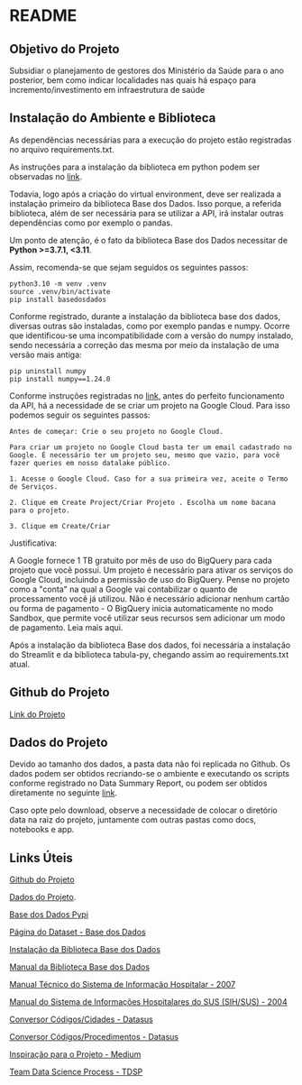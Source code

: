 # README

## Objetivo do Projeto

Subsidiar o planejamento de gestores dos Ministério da Saúde para o ano posterior, bem como indicar localidades nas quais há espaço para incremento/investimento em infraestrutura de saúde

## Instalação do Ambiente e Biblioteca

As dependências necessárias para a execução do projeto estão registradas no arquivo requirements.txt. 

As instruções para a instalação da biblioteca em python podem ser observadas no [link](https://basedosdados.github.io/mais/access_data_packages/).

Todavia, logo após a criação do virtual environment, deve ser realizada a instalação primeiro da biblioteca Base dos Dados. Isso porque, a referida biblioteca, além de ser necessária para se utilizar a API, irá instalar outras dependências como por exemplo o pandas.

Um ponto de atenção, é o fato da biblioteca Base dos Dados necessitar de **Python >=3.7.1, <3.11**.

Assim, recomenda-se que sejam seguidos os seguintes passos: 

``` shell
python3.10 -m venv .venv
source .venv/bin/activate
pip install basedosdados
```

Conforme registrado, durante a instalação da biblioteca base dos dados, diversas outras são instaladas, como por exemplo pandas e numpy. Ocorre que identificou-se uma incompatibilidade com a versão do numpy instalado, sendo necessária a correção das mesma por meio da instalação de uma versão mais antiga: 

``` shell
pip uninstall numpy
pip install numpy==1.24.0
```

Conforme instruções registradas no [link](https://basedosdados.github.io/mais/access_data_packages/), antes do perfeito funcionamento da API, há a necessidade de se criar um projeto na Google Cloud. Para isso podemos seguir os seguintes passos:

    Antes de começar: Crie o seu projeto no Google Cloud.
    
    Para criar um projeto no Google Cloud basta ter um email cadastrado no Google. É necessário ter um projeto seu, mesmo que vazio, para você fazer queries em nosso datalake público.
    
    1. Acesse o Google Cloud. Caso for a sua primeira vez, aceite o Termo de Serviços.
    
    2. Clique em Create Project/Criar Projeto . Escolha um nome bacana para o projeto.
    
    3. Clique em Create/Criar

Justificativa: 

A Google fornece 1 TB gratuito por mês de uso do BigQuery para cada projeto que você possui. Um projeto é necessário para ativar os serviços do Google Cloud, incluindo a permissão de uso do BigQuery. Pense no projeto como a "conta" na qual a Google vai contabilizar o quanto de processamento você já utilizou. Não é necessário adicionar nenhum cartão ou forma de pagamento - O BigQuery inicia automaticamente no modo Sandbox, que permite você utilizar seus recursos sem adicionar um modo de pagamento. Leia mais aqui.

Após a instalação da biblioteca Base dos dados, foi necessária a instalação do Streamlit e da biblioteca tabula-py, chegando assim ao requirements.txt atual.

## Github do Projeto

[Link do Projeto](https://github.com/pedromvba/applied-ds-tp1)

## Dados do Projeto

Devido ao tamanho dos dados, a pasta data não foi replicada no Github. Os dados podem ser obtidos recriando-se o ambiente e executando os scripts conforme registrado no Data Summary Report, ou podem ser obtidos diretamente no seguinte [link](https://drive.google.com/file/d/1sNKzhx4-ATKZ2tqLI8mPeVx1YYeMMoiv/view?usp=share_link).

Caso opte pelo download, observe a necessidade de colocar o diretório data na raiz do projeto, juntamente com outras pastas como docs, notebooks e app.

## Links Úteis

[Github do Projeto](https://github.com/pedromvba/applied-ds-tp1)

[Dados do Projeto](https://drive.google.com/file/d/1sNKzhx4-ATKZ2tqLI8mPeVx1YYeMMoiv/view?usp=share_link).

[Base dos Dados Pypi](https://pypi.org/project/basedosdados/)

[Página do Dataset - Base dos Dados](https://basedosdados.org/dataset/ff933265-8b61-4458-877a-173b3f38102b?table=75db9d44-42be-42c5-9fbc-7591f4dc8d5f)

[Instalação da Biblioteca Base dos Dados](https://basedosdados.github.io/mais/access_data_packages/)

[Manual da Biblioteca Base dos Dados](https://basedosdados.github.io/mais/api_reference_python/)

[Manual Técnico do Sistema de Informação Hospitalar - 2007](https://bvsms.saude.gov.br/bvs/publicacoes/07_0066_M.pdf)

[Manual do Sistema de Informações Hospitalares do SUS (SIH/SUS) - 2004](https://giannaberetta.sistemasiga.net/static/salavirtual/arquivos/2126248621190918125950-lv.pdf)

[Conversor Códigos/Cidades - Datasus](http://tabnet.datasus.gov.br/cgi/deftohtm.exe?sih/cnv/spabr.def)

[Conversor Códigos/Procedimentos - Datasus](http://tabnet.datasus.gov.br/cgi/deftohtm.exe?sih/cnv/qiuf.def)

[Inspiração para o Projeto - Medium](https://medium.com/data-hackers/explorando-dados-do-sus-com-sql-e9c6cfc08cc2)

[Team Data Science Process - TDSP](https://learn.microsoft.com/pt-br/azure/architecture/data-science-process/overview)












